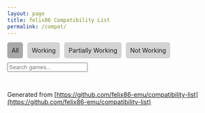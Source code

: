 ```yaml
---
layout: page
title: felix86 Compatibility List
permalink: /compat/
---
```


<html lang="en">
<head>
  <meta charset="UTF-8" />
  <meta name="viewport" content="width=device-width, initial-scale=1.0"/>
  <style>
    .tabs { display: flex; gap: 10px; margin-bottom: 10px; }
    .tab { cursor: pointer; padding: 10px; background: lightgray; border-radius: 5px; }
    .tab.active { background: darkgray; }
    .search { margin-bottom: 10px; }
    .game-list { display: flex; flex-wrap: wrap; gap: 10px; }
    .game { border: 1px solid #ccc; padding: 10px; border-radius: 5px; width: 200px; text-align: center; transition: transform 0.2s ease-in-out, box-shadow 0.2s ease-in-out; }
    .game:hover { transform: scale(1.05); box-shadow: 0 0 15px rgba(0,0,0,0.3); }
    .game img { width: 100%; height: 150px; object-fit: contain; border-radius: 5px; }
    .status { font-weight: bold; }
    .green { color: green; }
    .yellow { color: orange; }
    .red { color: red; }
    .pagination { margin-top: 20px; display: flex; gap: 5px; flex-wrap: wrap; }
    .pagination button { padding: 5px 10px; border: none; background: lightgray; border-radius: 5px; cursor: pointer; }
    .pagination button.active { background: darkgray; color: white; }
  </style>
</head>
<body>
  <div class="tabs">
    <div class="tab active" onclick="filterCategory('all', this)">All</div>
    <div class="tab" onclick="filterCategory('working', this)">Working</div>
    <div class="tab" onclick="filterCategory('partial', this)">Partially Working</div>
    <div class="tab" onclick="filterCategory('not-working', this)">Not Working</div>
  </div>

  <input class="search" type="text" placeholder="Search games..." onkeyup="applyFilters()">

  <div class="game-list" id="games"></div>
  <div class="pagination" id="pagination"></div>

  <div id="all-games" style="display: none">
          
<div class="game" data-category="not-working"><img loading="lazy" src="https://github.com/user-attachments/assets/b7154060-59d3-415b-82f8-f5dd98b8f705" alt="Hollow Knight" width="100%"><p><a href="https://github.com/felix86-emu/compatibility-list/issues/46">Hollow Knight</a></p><p class="status red">Not Working</p></div>
<div class="game" data-category="not-working"><img loading="lazy" src="{{ site.baseurl }}/images/felixNoThoughts.png" alt="A Hat In Time (Windows)" width="100%"><p><a href="https://github.com/felix86-emu/compatibility-list/issues/45">A Hat In Time (Windows)</a></p><p class="status red">Not Working</p></div>
<div class="game" data-category="partial"><img loading="lazy" src="https://github.com/user-attachments/assets/c6e1aa3d-ca8e-48f0-a24d-cc5f5d7e779e" alt="Half-Life" width="100%"><p><a href="https://github.com/felix86-emu/compatibility-list/issues/44">Half-Life</a></p><p class="status yellow">Partially Working</p></div>
<div class="game" data-category="working"><img loading="lazy" src="https://github.com/user-attachments/assets/78668ac1-f746-460e-ad5e-92c5ff2fdf0e" alt="Counter Strike" width="100%"><p><a href="https://github.com/felix86-emu/compatibility-list/issues/43">Counter Strike</a></p><p class="status green">Working</p></div>
<div class="game" data-category="partial"><img loading="lazy" src="https://github.com/user-attachments/assets/accb8410-b658-43e7-b23e-29b36c5d3760" alt="LIMBO" width="100%"><p><a href="https://github.com/felix86-emu/compatibility-list/issues/42">LIMBO</a></p><p class="status yellow">Partially Working</p></div>
<div class="game" data-category="working"><img loading="lazy" src="https://github.com/user-attachments/assets/0e61ccbf-e048-47df-a047-71011527e995" alt="Portal 2" width="100%"><p><a href="https://github.com/felix86-emu/compatibility-list/issues/41">Portal 2</a></p><p class="status green">Working</p></div>
<div class="game" data-category="not-working"><img loading="lazy" src="{{ site.baseurl }}/images/felixNoThoughts.png" alt="Volley Pals" width="100%"><p><a href="https://github.com/felix86-emu/compatibility-list/issues/40">Volley Pals</a></p><p class="status red">Not Working</p></div>
<div class="game" data-category="not-working"><img loading="lazy" src="https://github.com/user-attachments/assets/0ce543b7-7395-4425-9e1c-ff7e79f1ae76" alt="Bridge Constructor Portal" width="100%"><p><a href="https://github.com/felix86-emu/compatibility-list/issues/39">Bridge Constructor Portal</a></p><p class="status red">Not Working</p></div>
<div class="game" data-category="working"><img loading="lazy" src="https://github.com/user-attachments/assets/6e08c31e-8ea9-493d-b9a2-9edc915bf496" alt="140" width="100%"><p><a href="https://github.com/felix86-emu/compatibility-list/issues/38">140</a></p><p class="status green">Working</p></div>
<div class="game" data-category="not-working"><img loading="lazy" src="https://github.com/user-attachments/assets/fcd7216f-3fb4-4d90-ae75-13dc7d44b1db" alt="Death Trash (Demo)" width="100%"><p><a href="https://github.com/felix86-emu/compatibility-list/issues/37">Death Trash (Demo)</a></p><p class="status red">Not Working</p></div>
<div class="game" data-category="not-working"><img loading="lazy" src="{{ site.baseurl }}/images/felixNoThoughts.png" alt="Bzzzt (Demo)" width="100%"><p><a href="https://github.com/felix86-emu/compatibility-list/issues/36">Bzzzt (Demo)</a></p><p class="status red">Not Working</p></div>
<div class="game" data-category="working"><img loading="lazy" src="https://github.com/user-attachments/assets/dcf8c773-94ac-4a6a-9593-a462fe8cf465" alt="Shogun Showdown: Prologue" width="100%"><p><a href="https://github.com/felix86-emu/compatibility-list/issues/35">Shogun Showdown: Prologue</a></p><p class="status green">Working</p></div>
<div class="game" data-category="working"><img loading="lazy" src="https://github.com/user-attachments/assets/3f9c73b6-6d6a-4eae-b722-edde2399e2c9" alt="Stardew Valley" width="100%"><p><a href="https://github.com/felix86-emu/compatibility-list/issues/34">Stardew Valley</a></p><p class="status green">Working</p></div>
<div class="game" data-category="not-working"><img loading="lazy" src="{{ site.baseurl }}/images/felixNoThoughts.png" alt="Hotline Miami" width="100%"><p><a href="https://github.com/felix86-emu/compatibility-list/issues/33">Hotline Miami</a></p><p class="status red">Not Working</p></div>
<div class="game" data-category="working"><img loading="lazy" src="https://github.com/user-attachments/assets/b8bfd158-6593-496a-90fa-f0a86143ca41" alt="Psychonauts" width="100%"><p><a href="https://github.com/felix86-emu/compatibility-list/issues/32">Psychonauts</a></p><p class="status green">Working</p></div>
<div class="game" data-category="not-working"><img loading="lazy" src="{{ site.baseurl }}/images/felixNoThoughts.png" alt="Amnesia: The Dark Descent" width="100%"><p><a href="https://github.com/felix86-emu/compatibility-list/issues/31">Amnesia: The Dark Descent</a></p><p class="status red">Not Working</p></div>
<div class="game" data-category="not-working"><img loading="lazy" src="https://github.com/user-attachments/assets/6e2534b6-6f1f-47d7-989e-e78d4c321ced" alt="Worms W.M.D." width="100%"><p><a href="https://github.com/felix86-emu/compatibility-list/issues/30">Worms W.M.D.</a></p><p class="status red">Not Working</p></div>
<div class="game" data-category="working"><img loading="lazy" src="https://github.com/user-attachments/assets/64a3bdcf-6e3b-446d-87e7-b4cb2d6a4a70" alt="Turok" width="100%"><p><a href="https://github.com/felix86-emu/compatibility-list/issues/29">Turok</a></p><p class="status green">Working</p></div>
<div class="game" data-category="working"><img loading="lazy" src="https://github.com/user-attachments/assets/54e4f6d1-46e6-413d-815c-b89970ae5654" alt="5D Chess With Multiverse Time Travel" width="100%"><p><a href="https://github.com/felix86-emu/compatibility-list/issues/28">5D Chess With Multiverse Time Travel</a></p><p class="status green">Working</p></div>
<div class="game" data-category="partial"><img loading="lazy" src="https://github.com/user-attachments/assets/e1bb0ad0-5e70-417a-89ff-d2e758924c7c" alt="Undertale" width="100%"><p><a href="https://github.com/felix86-emu/compatibility-list/issues/27">Undertale</a></p><p class="status yellow">Partially Working</p></div>
<div class="game" data-category="not-working"><img loading="lazy" src="https://github.com/user-attachments/assets/859bc9fa-0a37-4083-8e74-cb61d199e89e" alt="Portal" width="100%"><p><a href="https://github.com/felix86-emu/compatibility-list/issues/26">Portal</a></p><p class="status red">Not Working</p></div>
<div class="game" data-category="working"><img loading="lazy" src="https://github.com/user-attachments/assets/8d89370b-477f-4d1d-ab41-ab75f4562c1a" alt="Pizza Tower (Windows)" width="100%"><p><a href="https://github.com/felix86-emu/compatibility-list/issues/25">Pizza Tower (Windows)</a></p><p class="status green">Working</p></div>
<div class="game" data-category="partial"><img loading="lazy" src="https://github.com/user-attachments/assets/a087025a-05a9-4a53-b924-185d62311313" alt="World of Goo 2" width="100%"><p><a href="https://github.com/felix86-emu/compatibility-list/issues/24">World of Goo 2</a></p><p class="status yellow">Partially Working</p></div>
<div class="game" data-category="working"><img loading="lazy" src="https://github.com/user-attachments/assets/f6ce84ae-44e3-4191-9b42-4af3e07666fc" alt="Shovel Knight: Specter of Torment" width="100%"><p><a href="https://github.com/felix86-emu/compatibility-list/issues/23">Shovel Knight: Specter of Torment</a></p><p class="status green">Working</p></div>
<div class="game" data-category="not-working"><img loading="lazy" src="{{ site.baseurl }}/images/felixNoThoughts.png" alt="Terraria" width="100%"><p><a href="https://github.com/felix86-emu/compatibility-list/issues/22">Terraria</a></p><p class="status red">Not Working</p></div>
<div class="game" data-category="working"><img loading="lazy" src="https://github.com/user-attachments/assets/2f774381-0efc-4bbe-8374-571cf880e49e" alt="Solitaire (Windows)" width="100%"><p><a href="https://github.com/felix86-emu/compatibility-list/issues/21">Solitaire (Windows)</a></p><p class="status green">Working</p></div>
<div class="game" data-category="working"><img loading="lazy" src="https://github.com/user-attachments/assets/c6d4418e-20ee-491f-8262-e3c339a81d36" alt="SuperTux" width="100%"><p><a href="https://github.com/felix86-emu/compatibility-list/issues/20">SuperTux</a></p><p class="status green">Working</p></div>
<div class="game" data-category="partial"><img loading="lazy" src="https://github.com/user-attachments/assets/c1f49fd0-a12a-4584-b5df-089e9e57a7f6" alt="Absolute Drift" width="100%"><p><a href="https://github.com/felix86-emu/compatibility-list/issues/19">Absolute Drift</a></p><p class="status yellow">Partially Working</p></div>
<div class="game" data-category="partial"><img loading="lazy" src="https://github.com/user-attachments/assets/9344500c-eaf2-494a-bc78-367d4ac078d2" alt="Rogue Legacy" width="100%"><p><a href="https://github.com/felix86-emu/compatibility-list/issues/18">Rogue Legacy</a></p><p class="status yellow">Partially Working</p></div>
<div class="game" data-category="not-working"><img loading="lazy" src="{{ site.baseurl }}/images/felixNoThoughts.png" alt="60 Seconds" width="100%"><p><a href="https://github.com/felix86-emu/compatibility-list/issues/17">60 Seconds</a></p><p class="status red">Not Working</p></div>
<div class="game" data-category="working"><img loading="lazy" src="https://github.com/user-attachments/assets/f49cdb0e-c0ab-4637-b3e9-a7cf00a31f2f" alt="Baba Is You" width="100%"><p><a href="https://github.com/felix86-emu/compatibility-list/issues/16">Baba Is You</a></p><p class="status green">Working</p></div>
<div class="game" data-category="not-working"><img loading="lazy" src="{{ site.baseurl }}/images/felixNoThoughts.png" alt="Doom 64" width="100%"><p><a href="https://github.com/felix86-emu/compatibility-list/issues/15">Doom 64</a></p><p class="status red">Not Working</p></div>
<div class="game" data-category="working"><img loading="lazy" src="https://github.com/user-attachments/assets/e263df13-15ab-4684-9f60-73c01b2777bb" alt="Outlast" width="100%"><p><a href="https://github.com/felix86-emu/compatibility-list/issues/14">Outlast</a></p><p class="status green">Working</p></div>
<div class="game" data-category="working"><img loading="lazy" src="https://github.com/user-attachments/assets/76aa91d7-3ac1-4a3a-8bb3-79c301d5e790" alt="Cuphead" width="100%"><p><a href="https://github.com/felix86-emu/compatibility-list/issues/13">Cuphead</a></p><p class="status green">Working</p></div>
<div class="game" data-category="partial"><img loading="lazy" src="https://github.com/user-attachments/assets/73df69d9-1a06-46c6-ba75-503366151830" alt="Untitled Goose Game" width="100%"><p><a href="https://github.com/felix86-emu/compatibility-list/issues/12">Untitled Goose Game</a></p><p class="status yellow">Partially Working</p></div>
<div class="game" data-category="working"><img loading="lazy" src="https://github.com/user-attachments/assets/57ce4cc1-00d0-4a61-9b1e-6c0c4da6d965" alt="Hotline Miami 2: Wrong Number" width="100%"><p><a href="https://github.com/felix86-emu/compatibility-list/issues/11">Hotline Miami 2: Wrong Number</a></p><p class="status green">Working</p></div>
<div class="game" data-category="working"><img loading="lazy" src="https://github.com/user-attachments/assets/35bfab4e-3179-4c4b-9ceb-a0bcdc33aa95" alt="The Binding of Isaac: Rebirth" width="100%"><p><a href="https://github.com/felix86-emu/compatibility-list/issues/10">The Binding of Isaac: Rebirth</a></p><p class="status green">Working</p></div>
<div class="game" data-category="not-working"><img loading="lazy" src="{{ site.baseurl }}/images/felixNoThoughts.png" alt="Papers, Please" width="100%"><p><a href="https://github.com/felix86-emu/compatibility-list/issues/9">Papers, Please</a></p><p class="status red">Not Working</p></div>
<div class="game" data-category="working"><img loading="lazy" src="https://github.com/user-attachments/assets/31a3549f-bc95-466d-9835-8c23edfc59f4" alt="Don't Starve" width="100%"><p><a href="https://github.com/felix86-emu/compatibility-list/issues/8">Don't Starve</a></p><p class="status green">Working</p></div>
<div class="game" data-category="working"><img loading="lazy" src="https://github.com/user-attachments/assets/b64a3add-9848-45b5-99c0-70c5b00d80a6" alt="Dimension Tripper Neptune: TOP NEP" width="100%"><p><a href="https://github.com/felix86-emu/compatibility-list/issues/7">Dimension Tripper Neptune: TOP NEP</a></p><p class="status green">Working</p></div>
<div class="game" data-category="working"><img loading="lazy" src="https://github.com/user-attachments/assets/ce5c5813-977f-4f43-a371-add71944800d" alt="World of Goo" width="100%"><p><a href="https://github.com/felix86-emu/compatibility-list/issues/6">World of Goo</a></p><p class="status green">Working</p></div>
<div class="game" data-category="working"><img loading="lazy" src="https://github.com/user-attachments/assets/288b24a4-fe91-4309-8bc2-fd3c8a0d0a53" alt="Celeste" width="100%"><p><a href="https://github.com/felix86-emu/compatibility-list/issues/5">Celeste</a></p><p class="status green">Working</p></div>
<div class="game" data-category="working"><img loading="lazy" src="https://github.com/user-attachments/assets/28f85114-5a77-4afe-99bf-64bdf2aa0d6d" alt="openarena" width="100%"><p><a href="https://github.com/felix86-emu/compatibility-list/issues/4">openarena</a></p><p class="status green">Working</p></div>
<div class="game" data-category="working"><img loading="lazy" src="https://github.com/user-attachments/assets/13bbd99a-3b53-46bf-84e1-c854e664f315" alt="SuperTuxKart" width="100%"><p><a href="https://github.com/felix86-emu/compatibility-list/issues/3">SuperTuxKart</a></p><p class="status green">Working</p></div>
<div class="game" data-category="working"><img loading="lazy" src="https://github.com/user-attachments/assets/ae9186c3-8777-40ae-b26b-3a0461ca0b47" alt="VVVVVV" width="100%"><p><a href="https://github.com/felix86-emu/compatibility-list/issues/2">VVVVVV</a></p><p class="status green">Working</p></div>
<div class="game" data-category="working"><img loading="lazy" src="https://github.com/user-attachments/assets/47ff1b5f-4d15-45dd-8dfb-bfa512b881f7" alt="Balatro" width="100%"><p><a href="https://github.com/felix86-emu/compatibility-list/issues/1">Balatro</a></p><p class="status green">Working</p></div>



  </div>

  <script>
    const allGames = Array.from(document.querySelectorAll('#all-games .game'));
    const gameContainer = document.getElementById('games');
    const pagination = document.getElementById('pagination');
    let filteredGames = allGames;
    let currentPage = 1;
    const gamesPerPage = 9;
    let currentCategory = 'all';

    function filterCategory(category, tabElement) {
      currentCategory = category;
      currentPage = 1;
      document.querySelectorAll('.tab').forEach(tab => tab.classList.remove('active'));
      tabElement.classList.add('active');
      applyFilters();
    }

    function applyFilters() {
      const search = document.querySelector('.search').value.toLowerCase();

      filteredGames = allGames.filter(game => {
        const matchesCategory = currentCategory === 'all' || game.dataset.category === currentCategory;
        const matchesSearch = game.querySelector('p').innerText.toLowerCase().includes(search);
        return matchesCategory && matchesSearch;
      });

      currentPage = 1;

      renderGames();
      renderPagination();
    }

    function renderGames() {
      gameContainer.innerHTML = '';
      const start = (currentPage - 1) * gamesPerPage;
      const end = start + gamesPerPage;
      const gamesToShow = filteredGames.slice(start, end);
      gamesToShow.forEach(game => gameContainer.appendChild(game.cloneNode(true)));
    }

    function renderPagination() {
      pagination.innerHTML = '';
      const totalPages = Math.ceil(filteredGames.length / gamesPerPage);
      for (let i = 1; i <= totalPages; i++) {
        const btn = document.createElement('button');
        btn.textContent = i;
        btn.classList.toggle('active', i === currentPage);
        btn.onclick = () => {
          currentPage = i;
          renderGames();
          renderPagination();
        };
        pagination.appendChild(btn);
      }
    }

    window.onload = () => {
      applyFilters();
    };
  </script>
</body>
</html>

Generated from [https://github.com/felix86-emu/compatibility-list](https://github.com/felix86-emu/compatibility-list)
